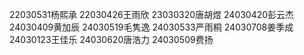 22030531杨熙承
22030426王雨欣
23030320唐胡煜
24030420彭云杰
24030409黄加辰
24030519毛隽逸
24030533严雨桐
24030708姜季成
24030123王佳乐
24030620唐浩力
24030509费扬
